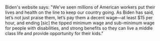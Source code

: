 Biden's website says: "We’ve seen millions of American workers put their lives and health on the line to keep our country going. As Biden has said, let’s not just praise them, let’s pay them a decent wage—at least $15 per hour, and ending [sic] the tipped minimum wage and sub-minimum wage for people with disabilities, and strong benefits so they can live a middle class life and provide opportunity for their kids." 
